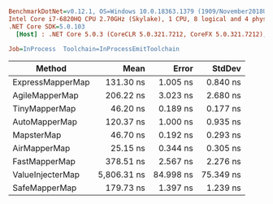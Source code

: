 ``` ini

BenchmarkDotNet=v0.12.1, OS=Windows 10.0.18363.1379 (1909/November2018Update/19H2)
Intel Core i7-6820HQ CPU 2.70GHz (Skylake), 1 CPU, 8 logical and 4 physical cores
.NET Core SDK=5.0.103
  [Host] : .NET Core 5.0.3 (CoreCLR 5.0.321.7212, CoreFX 5.0.321.7212), X64 RyuJIT

Job=InProcess  Toolchain=InProcessEmitToolchain  

```
|           Method |        Mean |     Error |    StdDev |
|----------------- |------------:|----------:|----------:|
| ExpressMapperMap |   131.30 ns |  1.005 ns |  0.840 ns |
|   AgileMapperMap |   206.22 ns |  3.023 ns |  2.680 ns |
|    TinyMapperMap |    46.20 ns |  0.189 ns |  0.177 ns |
|    AutoMapperMap |   120.37 ns |  1.000 ns |  0.935 ns |
|       MapsterMap |    46.70 ns |  0.192 ns |  0.293 ns |
|     AirMapperMap |    25.15 ns |  0.344 ns |  0.305 ns |
|    FastMapperMap |   378.51 ns |  2.567 ns |  2.276 ns |
| ValueInjecterMap | 5,806.31 ns | 84.998 ns | 75.349 ns |
|    SafeMapperMap |   179.73 ns |  1.397 ns |  1.239 ns |
